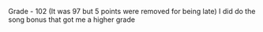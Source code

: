Grade - 102 (It was 97 but 5 points were removed for being late)
I did do the song bonus that got me a higher grade
